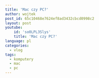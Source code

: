 ```yaml
---
title: 'Mac czy PC?'
author: wojtek
post_id: 65c10468e7624ef8ad3432cbcd0998c2
layout: post
youtube:
    id: 'so0LPL3Slys'
    title: 'Mac czy PC?'
language: pl
categories:
  - vlog
tags:
  - komputery
  - mac
  - pc
---
```

